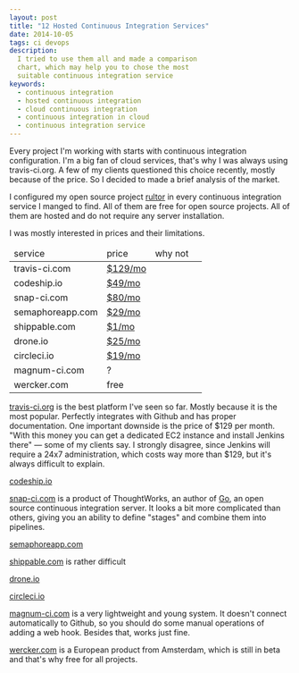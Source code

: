 ```yaml
---
layout: post
title: "12 Hosted Continuous Integration Services"
date: 2014-10-05
tags: ci devops
description:
  I tried to use them all and made a comparison
  chart, which may help you to chose the most
  suitable continuous integration service
keywords:
  - continuous integration
  - hosted continuous integration
  - cloud continuous integration
  - continuous integration in cloud
  - continuous integration service
---
```


Every project I'm working with starts with continuous
integration configuration. I'm a big fan of cloud services,
that's why I was always using travis-ci.org. A few of
my clients questioned this choice recently, mostly because
of the price. So I decided to made a brief analysis of the market.

I configured my open source project [rultor](https://github.com/yegor256/rultor)
in every continuous integration service I manged to find.
All of them are free for open source projects.
All of them are hosted and do not require any server installation.

I was mostly interested in prices and their limitations.

<table>
<thead>
<tr><td>service</td><td>price</td><td>why not</td><td></td></tr>
</thead>
<tbody>
<tr><td>travis-ci.com</td><td><a href="https://travis-ci.com/plans">$129/mo</a></td><td></td></tr>
<tr><td>codeship.io</td><td><a href="https://codeship.io/pricing">$49/mo</a></td><td></td></tr>
<tr><td>snap-ci.com</td><td><a href="https://snap-ci.com/plans">$80/mo</a></td><td></td></tr>
<tr><td>semaphoreapp.com</td><td><a href="https://semaphoreapp.com/pricing">$29/mo</a></td><td></td></tr>
<tr><td>shippable.com</td><td><a href="http://www.shippable.com/pricing.html">$1/mo</a></td><td></td></tr>
<tr><td>drone.io</td><td><a href="https://drone.io/pricing">$25/mo</a></td><td></td></tr>
<tr><td>circleci.io</td><td><a href="https://circleci.com/pricing">$19/mo</a></td><td></td></tr>
<tr><td>magnum-ci.com</td><td>?</td><td></td></tr>
<tr><td>wercker.com</td><td>free</td><td></td></tr>
</tbody>
</table>

[travis-ci.org](http://www.travis-ci.org) is
the best platform I've seen so far. Mostly because
it is the most popular. Perfectly integrates with
Github and has proper documentation. One important
downside is the price of $129 per month. "With this money
you can get a dedicated EC2 instance and install Jenkins there" &mdash;
some of my clients say. I strongly disagree, since Jenkins will
require a 24x7 administration, which costs way more than $129, but
it's always difficult to explain.

[codeship.io](http://www.codeship.io)

[snap-ci.com](http://www.snap-ci.com) is a product of
ThoughtWorks, an author of [Go](http://www.go.cd/),
an open source continuous integration server. It looks a bit more
complicated than others, giving you an ability to define "stages"
and combine them into pipelines.

[semaphoreapp.com](http://www.semaphoreapp.com)

[shippable.com](http://www.shippable.com) is rather difficult

[drone.io](http://www.drone.io)

[circleci.io](http://www.circleci.io)

[magnum-ci.com](http://www.magnum-ci.com) is a very lightweight
and young system. It doesn't connect automatically to Github,
so you should do some manual operations of adding a web hook.
Besides that, works just fine.

[wercker.com](http://www.wercker.com) is a European product
from Amsterdam, which is still in beta and that's why free
for all projects.
